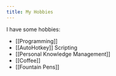 ```yaml
---
title: My Hobbies
---
```


I have some hobbies:

* [[Programming]]
* [[AutoHotkey]] Scripting
* [[Personal Knowledge Management]]
* [[Coffee]]
* [[Fountain Pens]]
